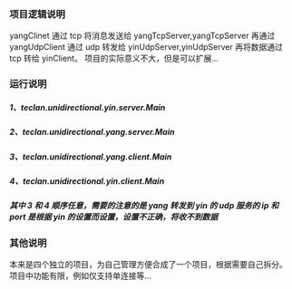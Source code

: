 
### 项目逻辑说明
 yangClinet 通过 tcp 将消息发送给 yangTcpServer,yangTcpServer 再通过 yangUdpClient 通过 udp 转发给 yinUdpServer,yinUdpServer 再将数据通过 tcp 转给 yinClient。
 项目的实际意义不大，但是可以扩展...
 
### 运行说明

##### 1、teclan.unidirectional.yin.server.Main
##### 2、teclan.unidirectional.yang.server.Main
##### 3、teclan.unidirectional.yang.client.Main
##### 4、teclan.unidirectional.yin.client.Main
##### 其中 3 和 4 顺序任意，需要的注意的是 yang 转发到 yin 的 udp 服务的 ip 和 port 是根据 yin 的设置而设置，设置不正确，将收不到数据
 
### 其他说明
 本来是四个独立的项目，为自己管理方便合成了一个项目，根据需要自己拆分。
 项目中功能有限，例如仅支持单连接等...